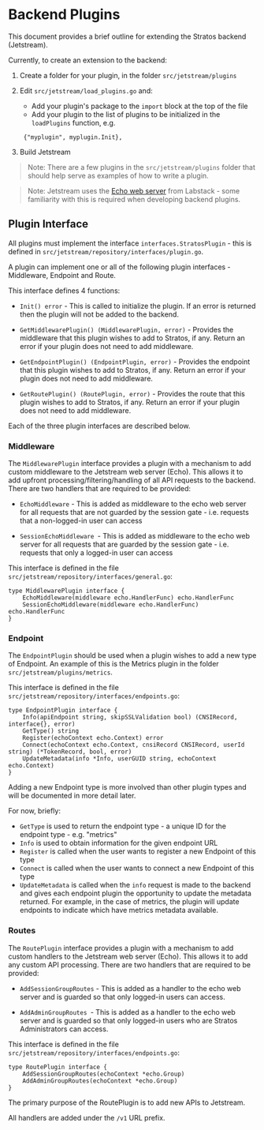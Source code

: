 # Backend Plugins

This document provides a brief outline for extending the Stratos backend (Jetstream).

Currently, to create an extension to the backend:

1. Create a folder for your plugin, in the folder `src/jetstream/plugins`
1. Edit `src/jetstream/load_plugins.go` and:
   - Add your plugin's package to the `import` block at the top of the file
   - Add your plugin to the list of plugins to be initialized in the `loadPlugins` function, e.g.

   ```
    {"myplugin", myplugin.Init},
   ```

1. Build Jetstream

> Note: There are a few plugins in the `src/jetstream/plugins` folder that should help serve as examples of how to write a plugin.

> Note: Jetstream uses the [Echo web server](https://echo.labstack.com/) from Labstack - some familiarity with this is required when developing backend plugins.
## Plugin Interface

All plugins must implement the interface `interfaces.StratosPlugin` - this is defined in `src/jetstream/repository/interfaces/plugin.go`.

A plugin can implement one or all of the following plugin interfaces - Middleware, Endpoint and Route.

This interface defines 4 functions:

- `Init() error` - This is called to initialize the plugin. If an error is returned then the plugin will not be added to the backend.

- `GetMiddlewarePlugin() (MiddlewarePlugin, error)` - Provides the middleware that this plugin wishes to add to Stratos, if any. Return an error if your plugin does not need to add middleware.

- `GetEndpointPlugin() (EndpointPlugin, error)` - Provides the endpoint that this plugin wishes to add to Stratos, if any. Return an error if your plugin does not need to add middleware.

- `GetRoutePlugin() (RoutePlugin, error)` - Provides the route that this plugin wishes to add to Stratos, if any. Return an error if your plugin does not need to add middleware.

Each of the three plugin interfaces are described below.

### Middleware

The `MiddlewarePlugin` interface provides a plugin with a mechanism to add custom middleware to the Jetstream web server (Echo). This allows it to add upfront processing/filtering/handling of all API requests to the backend. There are two handlers that are required to be provided:

- `EchoMiddleware` - This is added as middleware to the echo web server for all requests that are not guarded by the session gate - i.e. requests that a non-logged-in user can access

- `SessionEchoMiddleware `- This is added as middleware to the echo web server for all requests that are  guarded by the session gate - i.e. requests that only a logged-in user can access

This interface is defined in the file `src/jetstream/repository/interfaces/general.go`:

```golang
type MiddlewarePlugin interface {
	EchoMiddleware(middleware echo.HandlerFunc) echo.HandlerFunc
	SessionEchoMiddleware(middleware echo.HandlerFunc) echo.HandlerFunc
}
```

### Endpoint

The `EndpointPlugin` should be used when a plugin wishes to add a new type of Endpoint. An example of this is the Metrics plugin in the folder `src/jetstream/plugins/metrics`.

This interface is defined in the file `src/jetstream/repository/interfaces/endpoints.go`:

```golang
type EndpointPlugin interface {
	Info(apiEndpoint string, skipSSLValidation bool) (CNSIRecord, interface{}, error)
	GetType() string
	Register(echoContext echo.Context) error
	Connect(echoContext echo.Context, cnsiRecord CNSIRecord, userId string) (*TokenRecord, bool, error)
	UpdateMetadata(info *Info, userGUID string, echoContext echo.Context)
}
```

Adding a new Endpoint type is more involved than other plugin types and will be documented in more detail later.

For now, briefly:

- `GetType` is used to return the endpoint type - a unique ID for the endpoint type - e.g. "metrics"
- `Info` is used to obtain information for the given endpoint URL
- `Register` is called when the user wants to register a new Endpoint of this type
- `Connect` is called when the user wants to connect a new Endpoint of this type
- `UpdateMetadata` is called when the `info` request is made to the backend and gives each endpoint plugin the opportunity to update the metadata returned. For example, in the case of metrics, the plugin will update endpoints to indicate which have metrics metadata available.

### Routes

The `RoutePlugin` interface provides a plugin with a mechanism to add custom handlers to the Jetstream web server (Echo). This allows it to add any custom API processing. There are two handlers that are required to be provided:

- `AddSessionGroupRoutes` - This is added as a handler to the echo web server and is guarded so that only logged-in users can access.

- `AddAdminGroupRoutes `- This is added as a handler to the echo web server and is guarded so that only logged-in users who are Stratos Administrators can access.

This interface is defined in the file `src/jetstream/repository/interfaces/endpoints.go`:

```golang
type RoutePlugin interface {
	AddSessionGroupRoutes(echoContext *echo.Group)
	AddAdminGroupRoutes(echoContext *echo.Group)
}
```

The primary purpose of the RoutePlugin is to add new APIs to Jetstream.

All handlers are added under the `/v1` URL prefix.

